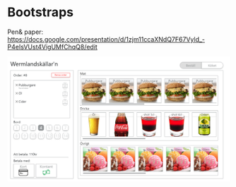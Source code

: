 # Bootstraps
Pen& paper: https://docs.google.com/presentation/d/1zjm11ccaXNdQ7F67Vyld_-P4eIsVUst4VigUMfChqQ8/edit

![alt tag](16522308_10206196341625854_1562960547_o.png)
